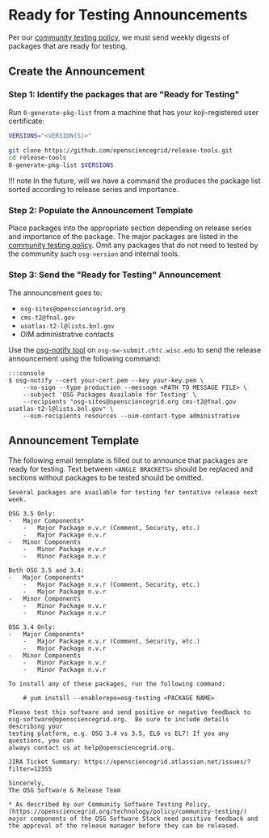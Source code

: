 Ready for Testing Announcements
===============================

Per our [community testing policy](/policy/community-testing), we must send weekly digests of packages that are ready
for testing.

Create the Announcement
-----------------------

### Step 1: Identify the packages that are "Ready for Testing"

Run `0-generate-pkg-list` from a machine that has your koji-registered user certificate:

```bash
VERSIONS="<VERSION(S)>"
```
```bash
git clone https://github.com/opensciencegrid/release-tools.git
cd release-tools
0-generate-pkg-list $VERSIONS
```

!!! note
    In the future, will we have a command the produces the package list sorted according to release series and
    importance.

### Step 2: Populate the Announcement Template

Place packages into the appropriate section depending on release series and importance of the package.
The major packages are listed in the [community testing policy](/policy/community-testing).
Omit any packages that do not need to tested by the community such `osg-version` and internal tools.

### Step 3: Send the "Ready for Testing" Announcement

The announcement goes to:

-   `osg-sites@opensciencegrid.org`
-   `cms-t2@fnal.gov`
-   `usatlas-t2-l@lists.bnl.gov`
-   OIM administrative contacts

Use the [osg-notify tool](https://opensciencegrid.org/operations/services/sending-announcements/)
on `osg-sw-submit.chtc.wisc.edu` to send the release announcement using the following command:

    :::console
    $ osg-notify --cert your-cert.pem --key your-key.pem \
        --no-sign --type production --message <PATH TO MESSAGE FILE> \
        --subject 'OSG Packages Available for Testing' \
        --recipients "osg-sites@opensciencegrid.org cms-t2@fnal.gov usatlas-t2-l@lists.bnl.gov" \
        --oim-recipients resources --oim-contact-type administrative

Announcement Template
---------------------

The following email template is filled out to announce that packages are ready for testing.
Text between `<ANGLE BRACKETS>` should be replaced and sections without packages to be tested should be omitted.

```
Several packages are available for testing for tentative release next week.

OSG 3.5 Only:
-   Major Components*
    -   Major Package n.v.r (Comment, Security, etc.)
    -   Major Package n.v.r
-   Minor Components
    -   Minor Package n.v.r
    -   Minor Package n.v.r

Both OSG 3.5 and 3.4:
-   Major Components*
    -   Major Package n.v.r (Comment, Security, etc.)
    -   Major Package n.v.r
-   Minor Components
    -   Minor Package n.v.r
    -   Minor Package n.v.r

OSG 3.4 Only:
-   Major Components*
    -   Major Package n.v.r (Comment, Security, etc.)
    -   Major Package n.v.r
-   Minor Components
    -   Minor Package n.v.r
    -   Minor Package n.v.r

To install any of these packages, run the following command:

    # yum install --enablerepo=osg-testing <PACKAGE NAME>

Please test this software and send positive or negative feedback to
osg-software@opensciencegrid.org.  Be sure to include details describing your
testing platform, e.g. OSG 3.4 vs 3.5, EL6 vs EL7! If you any questions, you can
always contact us at help@opensciencegrid.org.

JIRA Ticket Summary: https://opensciencegrid.atlassian.net/issues/?filter=12355

Sincerely,
The OSG Software & Release Team

* As described by our Community Software Testing Policy,
(https://opensciencegrid.org/technology/policy/community-testing/)
major components of the OSG Software Stack need positive feedback and
the approval of the release manager before they can be released.
```
